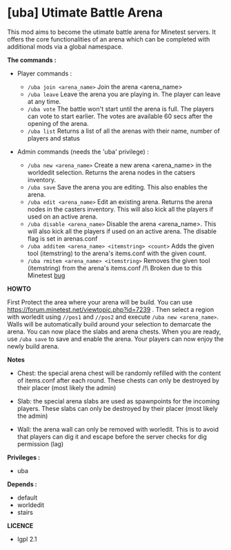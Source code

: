 # [uba] Utimate Battle Arena

This mod aims to become the utimate battle arena for Minetest servers.
It offers the core functionalities of an arena which can be completed with additional mods via a global namespace.

**The commands :**
- Player commands :

  - ```/uba join <arena_name>``` Join the arena <arena_name>
  - ```/uba leave``` Leave the arena you are playing in. The player can leave at any time.
  - ```/uba vote``` The battle won't start until the arena is full. The players can vote to start earlier. The votes are available 60 secs after the opening of the arena.
  - ```/uba list``` Returns a list of all the arenas with their name, number of players and status

- Admin commands (needs the 'uba' privilege) :

   - ```/uba new <arena_name>``` Create a new arena <arena_name> in the worldedit selection. Returns the arena nodes in the catsers inventory.
   - ```/uba save``` Save the arena you are editing. This also enables the arena.
   - ```/uba edit <arena_name>``` Edit an existing arena. Returns the arena nodes in the casters inventory. This will also kick all the players if used on an active arena.
   - ```/uba disable <arena_name>``` Disable the arena <arena_name>. This will also kick all the players if used on an active arena. The disable flag is set in arenas.conf
   - ```/uba additem <arena_name> <itemstring> <count>``` Adds the given tool (itemstring) to the arena's items.conf with the given count.
   - ```/uba rmitem <arena_name> <itemstring>``` Removes the given tool (itemstring) from the arena's items.conf /!\ Broken due to this Minetest [bug](https://github.com/minetest/minetest/issues/2264)

**HOWTO**

First Protect the area where your arena will be build. You can use https://forum.minetest.net/viewtopic.php?id=7239 .
Then select a region with worledit using ```//pos1``` and ```//pos2``` and execute ```/uba new <arena_name>```. Walls will be automatically
 build around your selection to demarcate the arena.
 You can now place the slabs and arena chests. When you are ready, use ```/uba save``` to save and enable the arena. Your players can now enjoy the newly build arena.
 
 **Notes**
 
- Chest: the special arena chest will be randomly refilled with the content of items.conf after each round. These chests can only be destroyed by their placer (most likely the admin)

- Slab: the special arena slabs are used as spawnpoints for the incoming players. These slabs can only be destroyed by their placer (most likely the admin)

- Wall: the arena wall can only be removed with worledit. This is to avoid that players can dig it and escape before the server checks for dig permission (lag)

**Privileges :**
- uba

**Depends :**
- default
- worldedit
- stairs

**LICENCE**
- lgpl 2.1
